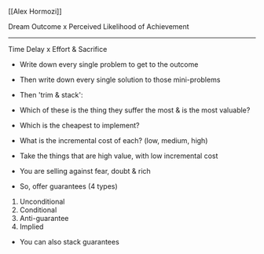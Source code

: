 [[Alex Hormozi]]

Dream Outcome x Perceived Likelihood of Achievement
___
Time Delay x Effort & Sacrifice

- Write down every single problem to get to the outcome
- Then write down every single solution to those mini-problems
- Then 'trim & stack':
- Which of these is the thing they suffer the most & is the most valuable?
- Which is the cheapest to implement?
- What is the incremental cost of each? (low, medium, high)
- Take the things that are high value, with low incremental cost

- You are selling against fear, doubt & rich
- So, offer guarantees (4 types)
1. Unconditional
2. Conditional
3. Anti-guarantee
4. Implied
- You can also stack guarantees

